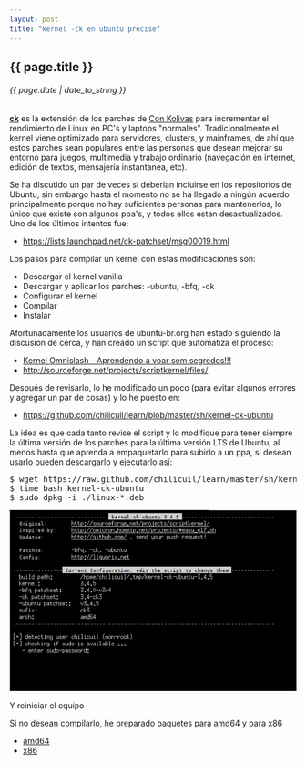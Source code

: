 ```yaml
---
layout: post
title: "kernel -ck en ubuntu precise"
---
```


## {{ page.title }}
###### {{ page.date | date_to_string }}

**[ck](http://ck-hack.blogspot.mx/)** es la extensión de los parches de [Con Kolivas](http://en.wikipedia.org/wiki/Con_Kolivas) para incrementar el rendimiento de Linux en PC's y laptops "normales". Tradicionalmente el kernel viene optimizado para servidores, clusters, y mainframes, de ahí que estos parches sean populares entre las personas que desean mejorar su entorno para juegos, multimedia y trabajo ordinario (navegación en internet, edición de textos, mensajería instantanea, etc).

Se ha discutido un par de veces si deberían incluirse en los repositorios de Ubuntu, sin embargo hasta el momento no se ha llegado a ningún acuerdo principalmente porque no hay suficientes personas para mantenerlos, lo único que existe son algunos ppa's, y todos ellos estan desactualizados. Uno de los últimos intentos fue:

- <https://lists.launchpad.net/ck-patchset/msg00019.html>

Los pasos para compilar un kernel con estas modificaciones son:

- Descargar el kernel vanilla
- Descargar y aplicar los parches: -ubuntu, -bfq, -ck
- Configurar el kernel
- Compilar
- Instalar

Afortunadamente los usuarios de ubuntu-br.org han estado siguiendo la discusión de cerca, y han creado un script que automatiza el proceso:

- [Kernel Omnislash - Aprendendo a voar sem segredos!!!](http://ubuntuforum-br.org/index.php/topic,29799.0.html)
- <http://sourceforge.net/projects/scriptkernel/files/>

Después de revisarlo, lo he modificado un poco (para evitar algunos errores y agregar un par de cosas) y lo he puesto en:

- <https://github.com/chilicuil/learn/blob/master/sh/kernel-ck-ubuntu>

La idea es que cada tanto revise el script y lo modifique para tener siempre la última versión de los parches para la última versión LTS de Ubuntu, al menos hasta que aprenda a empaquetarlo para subirlo a un ppa, si desean usarlo pueden descargarlo y ejecutarlo así:

<pre class="sh_sh">
$ wget https://raw.github.com/chilicuil/learn/master/sh/kernel-ck-ubuntu
$ time bash kernel-ck-ubuntu
$ sudo dpkg -i ./linux-*.deb
</pre>

**[![](/assets/img/59.png)](/assets/img/59.png)**

Y reiniciar el equipo

Si no desean compilarlo, he preparado paquetes para amd64 y para x86

- [amd64](http://ubuntuone.com/0tFgExMBfl0ajtOAJkuZhM)
- [x86](http://ubuntuone.com/7gnOVHx5CaS1tH2aV8LTGb)
